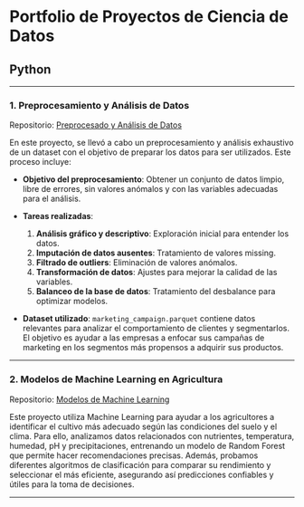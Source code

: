 # Portfolio de Proyectos de Ciencia de Datos

## Python
---

### **1. Preprocesamiento y Análisis de Datos**
Repositorio: [Preprocesado y Análisis de Datos](https://github.com/PabloColllado/Portfolio/tree/main/Python/Preprocesado_Datos)

En este proyecto, se llevó a cabo un preprocesamiento y análisis exhaustivo de un dataset con el objetivo de preparar los datos para ser utilizados. Este proceso incluye:

- **Objetivo del preprocesamiento**: 
  Obtener un conjunto de datos limpio, libre de errores, sin valores anómalos y con las variables adecuadas para el análisis.
  
- **Tareas realizadas**:
  1. **Análisis gráfico y descriptivo**: Exploración inicial para entender los datos.
  2. **Imputación de datos ausentes**: Tratamiento de valores missing.
  3. **Filtrado de outliers**: Eliminación de valores anómalos.
  4. **Transformación de datos**: Ajustes para mejorar la calidad de las variables.
  6. **Balanceo de la base de datos**: Tratamiento del desbalance para optimizar modelos.

- **Dataset utilizado**:
  `marketing_campaign.parquet` contiene datos relevantes para analizar el comportamiento de clientes y segmentarlos. El objetivo es ayudar a las empresas a enfocar sus campañas de marketing en los segmentos más propensos a adquirir sus productos.

---

### **2. Modelos de Machine Learning en Agricultura**
Repositorio: [Modelos de Machine Learning](https://github.com/PabloColllado/Portfolio/tree/main/Python/Crop%20Recommedation)

Este proyecto utiliza Machine Learning para ayudar a los agricultores a identificar el cultivo más adecuado según las condiciones del suelo y el clima. Para ello, analizamos datos relacionados con nutrientes, temperatura, humedad, pH y precipitaciones, entrenando un modelo de Random Forest que permite hacer recomendaciones precisas. Además, probamos diferentes algoritmos de clasificación para comparar su rendimiento y seleccionar el más eficiente, asegurando así predicciones confiables y útiles para la toma de decisiones.

---

